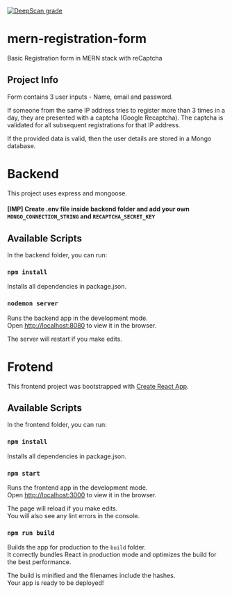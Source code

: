 [![DeepScan grade](https://deepscan.io/api/teams/10012/projects/12695/branches/199338/badge/grade.svg)](https://deepscan.io/dashboard#view=project&tid=10012&pid=12695&bid=199338)

# mern-registration-form
Basic Registration form in MERN stack with reCaptcha

## Project Info
Form contains 3 user inputs - Name, email and password. 

If someone from the same IP address tries to register more than 3 times in a day, they are presented with a captcha (Google Recaptcha). The captcha is validated for all subsequent registrations for that IP address. 

If the provided data is valid, then the user details are stored in a Mongo database.

# Backend
This project uses express and mongoose.
#### [IMP] Create .env file inside backend folder and add your own `MONGO_CONNECTION_STRING` and `RECAPTCHA_SECRET_KEY`

## Available Scripts
In the backend folder, you can run:

### `npm install`

Installs all dependencies in package.json.

### `nodemon server`

Runs the backend app in the development mode.<br />
Open [http://localhost:8080](http://localhost:8080) to view it in the browser.

The server will restart if you make edits.<br />



# Frotend
This frontend project was bootstrapped with [Create React App](https://github.com/facebook/create-react-app).

## Available Scripts

In the frontend folder, you can run:

### `npm install`

Installs all dependencies in package.json.

### `npm start`

Runs the frontend app in the development mode.<br />
Open [http://localhost:3000](http://localhost:3000) to view it in the browser.

The page will reload if you make edits.<br />
You will also see any lint errors in the console.

### `npm run build`

Builds the app for production to the `build` folder.<br />
It correctly bundles React in production mode and optimizes the build for the best performance.

The build is minified and the filenames include the hashes.<br />
Your app is ready to be deployed!
